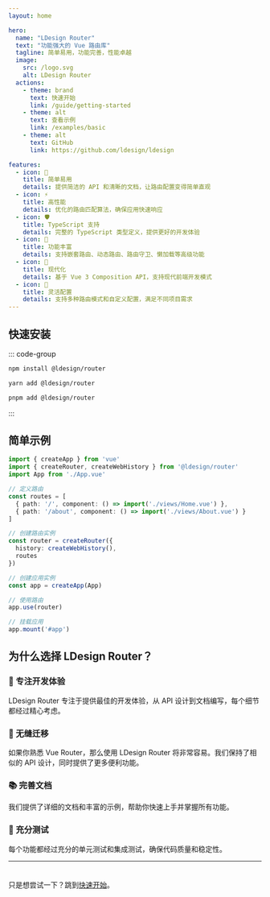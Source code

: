 ```yaml
---
layout: home

hero:
  name: "LDesign Router"
  text: "功能强大的 Vue 路由库"
  tagline: 简单易用，功能完善，性能卓越
  image:
    src: /logo.svg
    alt: LDesign Router
  actions:
    - theme: brand
      text: 快速开始
      link: /guide/getting-started
    - theme: alt
      text: 查看示例
      link: /examples/basic
    - theme: alt
      text: GitHub
      link: https://github.com/ldesign/ldesign

features:
  - icon: 🚀
    title: 简单易用
    details: 提供简洁的 API 和清晰的文档，让路由配置变得简单直观
  - icon: ⚡️
    title: 高性能
    details: 优化的路由匹配算法，确保应用快速响应
  - icon: 🛡️
    title: TypeScript 支持
    details: 完整的 TypeScript 类型定义，提供更好的开发体验
  - icon: 🔧
    title: 功能丰富
    details: 支持嵌套路由、动态路由、路由守卫、懒加载等高级功能
  - icon: 📱
    title: 现代化
    details: 基于 Vue 3 Composition API，支持现代前端开发模式
  - icon: 🎨
    title: 灵活配置
    details: 支持多种路由模式和自定义配置，满足不同项目需求
---
```


## 快速安装

::: code-group

```bash [npm]
npm install @ldesign/router
```

```bash [yarn]
yarn add @ldesign/router
```

```bash [pnpm]
pnpm add @ldesign/router
```

:::

## 简单示例

```typescript
import { createApp } from 'vue'
import { createRouter, createWebHistory } from '@ldesign/router'
import App from './App.vue'

// 定义路由
const routes = [
  { path: '/', component: () => import('./views/Home.vue') },
  { path: '/about', component: () => import('./views/About.vue') }
]

// 创建路由实例
const router = createRouter({
  history: createWebHistory(),
  routes
})

// 创建应用实例
const app = createApp(App)

// 使用路由
app.use(router)

// 挂载应用
app.mount('#app')
```

## 为什么选择 LDesign Router？

### 🎯 专注开发体验

LDesign Router 专注于提供最佳的开发体验，从 API 设计到文档编写，每个细节都经过精心考虑。

### 🔄 无缝迁移

如果你熟悉 Vue Router，那么使用 LDesign Router 将非常容易。我们保持了相似的 API 设计，同时提供了更多便利功能。

### 📚 完善文档

我们提供了详细的文档和丰富的示例，帮助你快速上手并掌握所有功能。

### 🧪 充分测试

每个功能都经过充分的单元测试和集成测试，确保代码质量和稳定性。

---

<div class="tip custom-block" style="padding-top: 8px">

只是想尝试一下？跳到[快速开始](/guide/getting-started)。

</div>